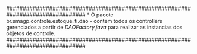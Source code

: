 ################################################################################
    * O pacote br.smagp.controle.estoque_ti.dao - contem todos os controllers
     gerenciados a partir de *DAOFactory.java* para realizar as instancias dos 
     objetos de controle.
################################################################################